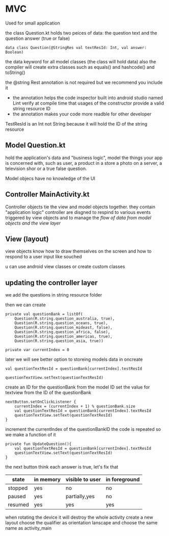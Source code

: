 # MVC
Used for small application

the class Question.kt holds two peices of data: the question text and the question answer (true or false)

    data class Question(@StringRes val textResId: Int, val answer: Boolean)

the data keyword for all model classes (the class will hold data) also the compiler will create extra classes such as equals() and hashcode() and toString()
    
the @string Rest annotation is not required but we recommend you include it 

- the annotation helps the code inspector built into android studio named Lint verify at compile time that usages of the constructor provide a valid string resource ID
- the annotation makes your code more readble for other developer

TestResId is an Int not String because it will hold the ID of the string resource

## Model Question.kt
hold the application's data and "business logic", model the things your app is concerned with, such as user, a product in a store a photo on a server, a television shor or a true false question. 

Model objecs have no knowledge of the UI

## Controller MainActivity.kt
Controller objects tie the view and model objects together. they contain "application logic"
controller are disgned to respind to various events triggered by view objects and to manage the *flow of data from model objects and the view layer*

## View (layout)
view objects know how to draw themselves on the screen and how to respond to a user input like souched

u can use android view classes or create custom classes

## updating the controller layer

we add the questions in string resource folder

then we can create 

        
    private val questionBank = listOf(
        Question(R.string.question_australia, true),
        Question(R.string.question_oceans, true),
        Question(R.string.question_mideast, false),
        Question(R.string.question_africa, false),
        Question(R.string.question_americas, true),
        Question(R.string.question_asia, true))
        
    private var currentIndex = 0
   
later we will see better option to storeing models data
in oncreate

    val questionTextResId = questionBank[currentIndex].testResId
            
    questionTextView.setText(questionTextResId)

create an ID for the questionBank from the model ID
set the value for textview from the ID of the questionBank 

    
    nextButton.setOnClickListener {
        currentIndex = (currentIndex + 1) % questionBank.size
        val questionTextResId = questionBank[currentIndex].textResId
        questionTextView.setText(questionTextResId)
    }
    
increment the currentIndex of the questionBankID
the code is repeated so we make a function of it 

    
    private fun UpdateQuestion(){
        val questionTextResId = questionBank[currentIndex].textResId
        questionTextView.setText(questionTextResId)
    }
 

the next button think each answer is true, let's fix that

| state | in memory | visible to user | in foreground |
| --- | ---| ---|---|
| stopped | yes | no | no |
| paused | yes | partially,yes | no |
| resumed | yes | yes | yes |

when rotating the device it will destroy the whole activity 
create a new layout choose the qualifier as orientation lanscape and choose the same name as activity_main
